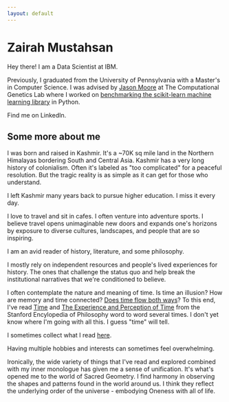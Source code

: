 ```yaml
---
layout: default
---
```


# Zairah Mustahsan

Hey there! I am a Data Scientist at IBM. 

Previously, I graduated from the University of Pennsylvania with a Master's in Computer Science. 
I was advised by [Jason Moore](http://jasonhmoore.org/) at The Computational Genetics Lab where I worked
on [benchmarking the scikit-learn machine learning library](https://github.com/rhiever/sklearn-benchmarks) in Python.

Find me on LinkedIn.


## Some more about me

I was born and raised in Kashmir. It's a ~70K sq mile land in the Northern Himalayas bordering South and Central Asia. 
Kashmir has a very long history of colonialism. Often it's labeled as "too complicated" for a peaceful resolution. But the tragic reality is as simple as it can get for those who understand. 
<br /> 

I left Kashmir many years back to pursue higher education. I miss it every day. 
<br /> 

I love to travel and sit in cafes. I often venture into adventure sports. I believe travel opens unimaginable new doors and expands one's horizons by exposure to diverse cultures, landscapes, and people that are so inspiring.
<br /> 

I am an avid reader of history, literature, and some philosophy. 
<br /> 

I mostly rely on independent resources and people's lived experiences for history. The ones that challenge the status quo and help break the institutional narratives that we're conditioned to believe. 
<br /> 

I often contemplate the nature and meaning of time. Is time an illusion? How are memory and time connected? 
[Does time flow both ways](https://youtu.be/zrFzSwHxiBQ)?
To this end, I've read [Time](https://plato.stanford.edu/entries/time/) and 
[The Experience and Perception of Time](https://plato.stanford.edu/entries/time-experience/) from the Stanford Encylopedia of Philosophy 
word to word several times. I don't yet know where I'm going with all this. I guess "time" will tell. 
<br /> 

I sometimes collect what I read [here](https://zairahms.github.io/Reading-Writing). 
<br /> 

Having multiple hobbies and interests can sometimes feel overwhelming. 
<br /> 

Ironically, the wide variety of things that I've read and explored combined with my inner monologue has given me a sense of unification. It's what's opened me to the world of Sacred Geometry. I find harmony in observing the shapes and patterns found in the world around us. I think they reflect the underlying order of the universe - embodying Oneness with all of life. 






